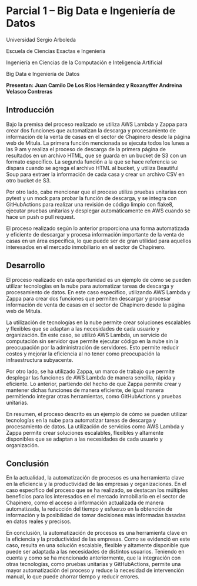 # Parcial 1 – Big Data e Ingeniería de Datos


<p style="text-align: right;">

Universidad Sergio Arboleda

 

Escuela de Ciencias Exactas e Ingeniería

 

Ingeniería en Ciencias de la Computación e Inteligencia Artificial



Big Data e Ingeniería de Datos



**Presentan: Juan Camilo De Los Ríos Hernández y Roxanyffer Andreina Velasco Contreras**

</p> 


## Introducción

Bajo la premisa del proceso realizado se utiliza AWS Lambda y Zappa para crear dos funciones que automatizan la descarga y procesamiento de información de la venta de casas en el sector de Chapinero desde la página web de Mitula. La primera función mencionada se ejecuta todos los lunes a las 9 am y realiza el proceso de descarga de la primera página de resultados en un archivo HTML, que se guarda en un bucket de S3 con un formato específico. La segunda función a la que se hace referencia se dispara cuando se agrega el archivo HTML al bucket, y utiliza Beautiful Soup para extraer la información de cada casa y crear un archivo CSV en otro bucket de S3.

Por otro lado, cabe mencionar que el proceso utiliza pruebas unitarias con pytest y un mock para probar la función de descarga, y se integra con GitHubActions para realizar una revisión de código limpio con flake8, ejecutar pruebas unitarias y desplegar automáticamente en AWS cuando se hace un push o pull request.

El proceso realizado según lo anterior proporciona una forma automatizada y eficiente de descargar y procesa información importante de la venta de casas en un área específica, lo que puede ser de gran utilidad para aquellos interesados en el mercado inmobiliario en el sector de Chapinero.

 

## Desarrollo

El proceso realizado en esta oportunidad es un ejemplo de cómo se pueden utilizar tecnologías en la nube para automatizar tareas de descarga y procesamiento de datos. En este caso específico, utilizando AWS Lambda y Zappa para crear dos funciones que permiten descargar y procesar información de venta de casas en el sector de Chapinero desde la página web de Mitula.

La utilización de tecnologías en la nube permite crear soluciones escalables y flexibles que se adaptan a las necesidades de cada usuario y organización. En este caso, se utilizó AWS Lambda, un servicio de computación sin servidor que permite ejecutar código en la nube sin la preocupación por la administración de servidores. Esto permite reducir costos y mejorar la eficiencia al no tener como preocupación la infraestructura subyacente.

Por otro lado, se ha utilizado Zappa, un marco de trabajo que permite desplegar las funciones de AWS Lambda de manera sencilla, rápida y eficiente. Lo anterior, partiendo del hecho de que Zappa permite crear y mantener dichas funciones de manera eficiente, de igual manera permitiendo integrar otras herramientas, como GitHubActions y pruebas unitarias.

En resumen, el proceso descrito es un ejemplo de cómo se pueden utilizar tecnologías en la nube para automatizar tareas de descarga y procesamiento de datos. La utilización de servicios como AWS Lambda y Zappa permite crear soluciones escalables, flexibles y altamente disponibles que se adaptan a las necesidades de cada usuario y organización.

 

## Conclusión

En la actualidad, la automatización de procesos es una herramienta clave en la eficiencia y la productividad de las empresas y organizaciones. En el caso específico del proceso que se ha realizado, se destacan los múltiples beneficios para los interesados en el mercado inmobiliario en el sector de Chapinero, como el acceso a información actualizada de manera automatizada, la reducción del tiempo y esfuerzo en la obtención de información y la posibilidad de tomar decisiones más informadas basadas en datos reales y precisos.

En conclusión, la automatización de procesos es una herramienta clave en la eficiencia y la productividad de las empresas. Como se evidenció en este caso, resulta en una solución escalable, flexible y altamente disponible que puede ser adaptada a las necesidades de distintos usuarios. Teniendo en cuenta y como se ha mencionado anteriormente, que la integración con otras tecnologías, como pruebas unitarias y GitHubActions, permite una mayor automatización del proceso y reduce la necesidad de intervención manual, lo que puede ahorrar tiempo y reducir errores.

